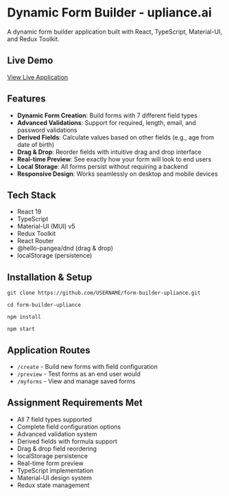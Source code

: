 # Dynamic Form Builder - upliance.ai

A dynamic form builder application built with React, TypeScript, Material-UI, and Redux Toolkit.

## Live Demo
[View Live Application]([https://your-deployed-url.vercel.app](https://form-builder-r8lpnchkp-yashvanth-rs-projects.vercel.app/create))

## Features

- **Dynamic Form Creation**: Build forms with 7 different field types
- **Advanced Validations**: Support for required, length, email, and password validations
- **Derived Fields**: Calculate values based on other fields (e.g., age from date of birth)
- **Drag & Drop**: Reorder fields with intuitive drag and drop interface
- **Real-time Preview**: See exactly how your form will look to end users
- **Local Storage**: All forms persist without requiring a backend
- **Responsive Design**: Works seamlessly on desktop and mobile devices

## Tech Stack

- React 19
- TypeScript
- Material-UI (MUI) v5
- Redux Toolkit
- React Router
- @hello-pangea/dnd (drag & drop)
- localStorage (persistence)

## Installation & Setup

```
git clone https://github.com/USERNAME/form-builder-upliance.git
```
```
cd form-builder-upliance
```
```
npm install
```
```
npm start
```


## Application Routes

- `/create` - Build new forms with field configuration
- `/preview` - Test forms as an end user would
- `/myforms` - View and manage saved forms

## Assignment Requirements Met

- All 7 field types supported  
- Complete field configuration options  
- Advanced validation system  
- Derived fields with formula support  
- Drag & drop field reordering  
- localStorage persistence  
- Real-time form preview  
- TypeScript implementation  
- Material-UI design system  
- Redux state management  


